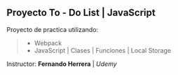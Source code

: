 ## Proyecto To - Do List | JavaScript

Proyecto de practica utilizando:

> - Webpack
> - JavaScript | Clases | Funciones | Local Storage

Instructor: **Fernando Herrera** | _Udemy_
